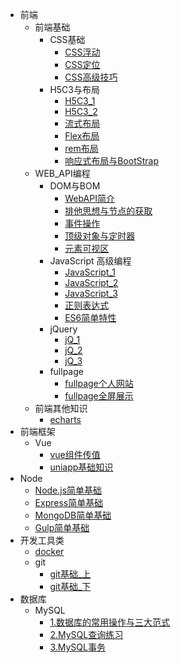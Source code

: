 <!--
 * @Descripttion: 
 * @version: 
 * @Author: qiaoyurensheng@163.com
 * @Date: 2020-06-11 12:30:56
 * @LastEditors: Please set LastEditors
 * @LastEditTime: 2020-06-15 00:51:29
--> 
* 前端
    * 前端基础
        * CSS基础
            * [CSS浮动](note/CSS基础/CSS浮动.md)
            * [CSS定位](note/CSS基础/CSS定位.md)
            * [CSS高级技巧](note/CSS基础/黑马CSS高级技巧.md)
        * H5C3与布局
            * [H5C3_1](note/H5C3/HTML5CSS3_day01.md)
            * [H5C3_2](note/H5C3/HTML5CSS3_day02.md)
            * [流式布局](note/H5C3/移动web开发_流式布局.md)
            * [Flex布局](note/H5C3/移动web开发_flex布局.md)
            * [rem布局](note/H5C3/移动web开发_rem布局.md)
            * [响应式布局与BootStrap](note/H5C3/移动web开发之响应式布局.md)
    * WEB_API编程
        * DOM与BOM
            * [WebAPI简介](note/WEB_API编程/DOM与BOM/day01_WebAPIs.md)
            * [排他思想与节点的获取](note/WEB_API编程/DOM与BOM/day02_WebAPIs.md)
            * [事件操作](note/WEB_API编程/DOM与BOM/day03_WebAPIs.md)
            * [顶级对象与定时器](note/WEB_API编程/DOM与BOM/day04_WebAPIs.md)
            * [元素可视区](note/WEB_API编程/DOM与BOM/day05_WebAPIs.md)
        * JavaScript 高级编程
            * [JavaScript_1](note/WEB_API编程/JavaScript高级编程/JavaScript高级第01天笔记.md)
            * [JavaScript_2](note/WEB_API编程/JavaScript高级编程/JavaScript高级第02天笔记.md)
            * [JavaScript_3](note/WEB_API编程/JavaScript高级编程/JavaScript高级第03天笔记.md)
            * [正则表达式](note/WEB_API编程/JavaScript高级编程/JavaScript高级第04天笔记_正则表达式.md)
            * [ES6简单特性](note/WEB_API编程/JavaScript高级编程/JavaScript高级第05天笔记_es6-ES6概念.md)
        * jQuery
            * [jQ_1](note/WEB_API编程/jQuery/day01_jQuery.md)
            * [jQ_2](note/WEB_API编程/jQuery/day02_jQuery.md)
            * [jQ_3](note/WEB_API编程/jQuery/day03_jQuery.md)
        * fullpage
            * [fullpage个人网站](note/WEB_API编程/fullpage/fullpage个人网站.md)
            * [fullpage全屏展示](note/WEB_API编程/fullpage/fullpage全屏页面.md)
    * 前端其他知识
        * [echarts](note/echarts_数据可视化.md)
* 前端框架
    * Vue
        * [vue组件传值](note/vue与uniapp/vue组件传值.md)
        * [uniapp基础知识](note/vue与uniapp/黑马商城uniapp/uniapp基础知识.md)
* Node
    * [Node.js简单基础](note/Node.js/node.js简单笔记.md)
    * [Express简单基础](note/Node.js/Express简单笔记.md)
    * [MongoDB简单基础](note/Node.js/MongoDB简单笔记.md)
    * [Gulp简单基础](note/Node.js/Gulp的简单使用.md)
* 开发工具类
    * [docker](note/开发工具类知识/docker基础知识.md)
    * git
        * [git基础_上](note/开发工具类知识/git基础_上.md)
        * [git基础_下](note/开发工具类知识/git基础_下.md)
* 数据库
    * MySQL
        * [1.数据库的常用操作与三大范式](note/learn_mysql/1.数据库常用操作与三大范式.md)
        * [2.MySQL查询练习](note/learn_mysql/2.mysql查询练习.md)
        * [3.MySQL事务](note/learn_mysql/3.mysql事务.md)